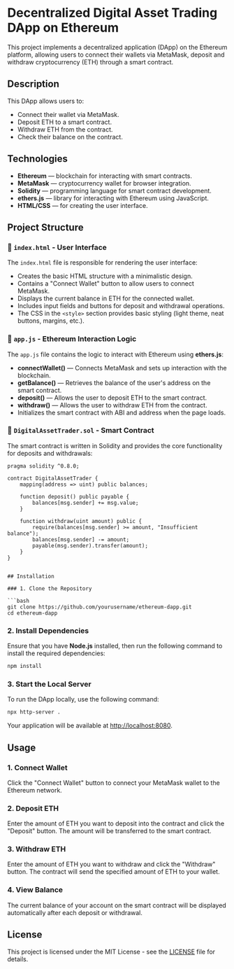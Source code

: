 # Decentralized Digital Asset Trading DApp on Ethereum

This project implements a decentralized application (DApp) on the Ethereum platform, allowing users to connect their wallets via MetaMask, deposit and withdraw cryptocurrency (ETH) through a smart contract.

## Description

This DApp allows users to:
- Connect their wallet via MetaMask.
- Deposit ETH to a smart contract.
- Withdraw ETH from the contract.
- Check their balance on the contract.

## Technologies

- **Ethereum** — blockchain for interacting with smart contracts.
- **MetaMask** — cryptocurrency wallet for browser integration.
- **Solidity** — programming language for smart contract development.
- **ethers.js** — library for interacting with Ethereum using JavaScript.
- **HTML/CSS** — for creating the user interface.

## Project Structure

### 📄 `index.html` - User Interface

The `index.html` file is responsible for rendering the user interface:
- Creates the basic HTML structure with a minimalistic design.
- Contains a "Connect Wallet" button to allow users to connect MetaMask.
- Displays the current balance in ETH for the connected wallet.
- Includes input fields and buttons for deposit and withdrawal operations.
- The CSS in the `<style>` section provides basic styling (light theme, neat buttons, margins, etc.).

### 📄 `app.js` - Ethereum Interaction Logic

The `app.js` file contains the logic to interact with Ethereum using **ethers.js**:
- **connectWallet()** — Connects MetaMask and sets up interaction with the blockchain.
- **getBalance()** — Retrieves the balance of the user's address on the smart contract.
- **deposit()** — Allows the user to deposit ETH to the smart contract.
- **withdraw()** — Allows the user to withdraw ETH from the contract.
- Initializes the smart contract with ABI and address when the page loads.

### 📄 `DigitalAssetTrader.sol` - Smart Contract

The smart contract is written in Solidity and provides the core functionality for deposits and withdrawals:
```solidity
pragma solidity ^0.8.0;

contract DigitalAssetTrader {
    mapping(address => uint) public balances;

    function deposit() public payable {
        balances[msg.sender] += msg.value;
    }

    function withdraw(uint amount) public {
        require(balances[msg.sender] >= amount, "Insufficient balance");
        balances[msg.sender] -= amount;
        payable(msg.sender).transfer(amount);
    }
}


## Installation

### 1. Clone the Repository

```bash
git clone https://github.com/yourusername/ethereum-dapp.git
cd ethereum-dapp
```

### 2. Install Dependencies

Ensure that you have **Node.js** installed, then run the following command to install the required dependencies:

```bash
npm install
```

### 3. Start the Local Server

To run the DApp locally, use the following command:

```bash
npx http-server .
```

Your application will be available at [http://localhost:8080](http://localhost:8080).

## Usage

### 1. Connect Wallet

Click the "Connect Wallet" button to connect your MetaMask wallet to the Ethereum network.

### 2. Deposit ETH

Enter the amount of ETH you want to deposit into the contract and click the "Deposit" button. The amount will be transferred to the smart contract.

### 3. Withdraw ETH

Enter the amount of ETH you want to withdraw and click the "Withdraw" button. The contract will send the specified amount of ETH to your wallet.

### 4. View Balance

The current balance of your account on the smart contract will be displayed automatically after each deposit or withdrawal.

## License

This project is licensed under the MIT License - see the [LICENSE](LICENSE) file for details.
